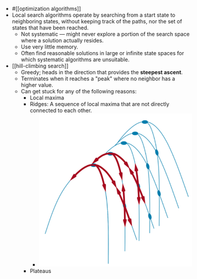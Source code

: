 - #[[optimization algorithms]]
- Local search algorithms operate by searching from a start state to neighboring states, without keeping track of the paths, nor the set of states that have been reached.
	- Not systematic — might never explore a portion of the search space where a solution actually resides.
	- Use very little memory.
	- Often find reasonable solutions in large or infinite state spaces for which systematic algorithms are unsuitable.
- [[hill-climbing search]]
	- Greedy; heads in the direction that provides the **steepest ascent**.
	- Terminates when it reaches a "peak" where no neighbor has a higher value.
	- Can get stuck for any of the following reasons:
		- Local maxima
		- Ridges: A sequence of local maxima that are not directly connected to each other.
			- ![image.png](../assets/image_1666665576616_0.png)
		- Plateaus